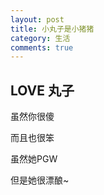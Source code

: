 ```yaml
---
layout: post
title: 小丸子是小猪猪
category: 生活
comments: true
---
```


## LOVE 丸子

虽然你很傻

而且也很笨

虽然她PGW

但是她很漂酿~
